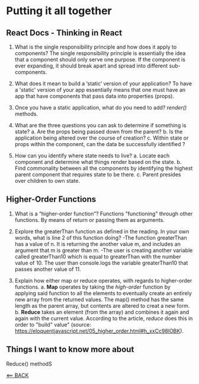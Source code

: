 # Putting it all together

## React Docs - Thinking in React

1. What is the single responsibility principle and how does it apply to components?
  The single responsibility principle is essentially the idea that a component should only serve one purpose. If the component is ever expanding, it should break apart and spread into different sub-components.
2. What does it mean to build a ‘static’ version of your application?
  To have a 'static' version of your app essentially means that one must have an app that have components that pass data into properties (props).

3. Once you have a static application, what do you need to add?
  *render()* methods.

4. What are the three questions you can ask to determine if something is state?
  a. Are the props being passed down from the parent?
  b. Is the application being altered over the course of creation?
  c. Within state or props within the component, can the data be successfully identified ?

5. How can you identify where state needs to live?
  a. Locate each component and determine what things render based on the state.
  b. Find commonality between all the components by identifying the highest parent component that requires state to be there.
  c. Parent presides over children to own state.


## Higher-Order Functions

1. What is a “higher-order function”?
  Functions "functioning" through other functions.
  By means of return or passing them as arguments.

2. Explore the greaterThan function as defined in the reading. In your own words, what is line 2 of this function doing?
  -The function greaterThan has a value of n. It is returning the another value m, and includes an argument that m is greater than m.
  -The user is creating another variable called greaterThan10 which is equal to greaterThan with the number value of 10. The user than console.logs the variable greaterThan10 that passes another value of 11.

3. Explain how either map or reduce operates, with regards to higher-order functions.
  a. **Map** operates by taking the *high-order* function by applying said function to all the elements to eventually create an entirely new array from the returned values. The map() method has the same length as the parent array, but contents are altered to creat a new form.
  b. **Reduce** takes an element (from the array) and combines it again and again with the current value. According to the article, *reduce* does this in order to "build" value" (source: https://eloquentjavascript.net/05_higher_order.html#h_xxCc98lOBK).

## Things I want to know more about

Reduce() methodS

  [<== BACK](README.md)
